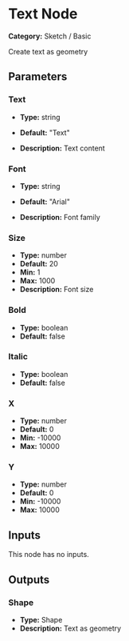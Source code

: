 
# Text Node

**Category:** Sketch / Basic

Create text as geometry

## Parameters


### Text
- **Type:** string
- **Default:** "Text"


- **Description:** Text content


### Font
- **Type:** string
- **Default:** "Arial"


- **Description:** Font family


### Size
- **Type:** number
- **Default:** 20
- **Min:** 1
- **Max:** 1000
- **Description:** Font size


### Bold
- **Type:** boolean
- **Default:** false





### Italic
- **Type:** boolean
- **Default:** false





### X
- **Type:** number
- **Default:** 0
- **Min:** -10000
- **Max:** 10000



### Y
- **Type:** number
- **Default:** 0
- **Min:** -10000
- **Max:** 10000



## Inputs

This node has no inputs.

## Outputs


### Shape
- **Type:** Shape
- **Description:** Text as geometry



